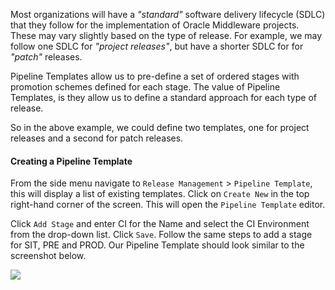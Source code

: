 Most organizations will have a *"standard"* software delivery lifecycle (SDLC) that they follow for the implementation of Oracle Middleware projects. These may vary slightly based on the type of release. For example, we may follow one SDLC for *"project releases"*, but have a shorter SDLC for   for *"patch"* releases.

Pipeline Templates allow us to pre-define a set of ordered stages with promotion schemes defined for each stage. The value of Pipeline Templates, is they allow us to define a standard approach for each type of release.

So in the above example, we could define two templates, one for project releases and a second for patch releases.

#### Creating a Pipeline Template
From the side menu navigate to `Release Management` > `Pipeline Template`, this will display a list of existing templates. Click on `Create New` in the top right-hand corner of the screen. This will open the `Pipeline Template` editor.

Click `Add Stage` and enter CI for the Name and select the CI Environment from the drop-down list. Click `Save`. Follow the same steps to add a stage for SIT, PRE and PROD. Our Pipeline Template should look similar to the screenshot below.

![](/content/images/2016/10/PipelineTemplate.PNG)